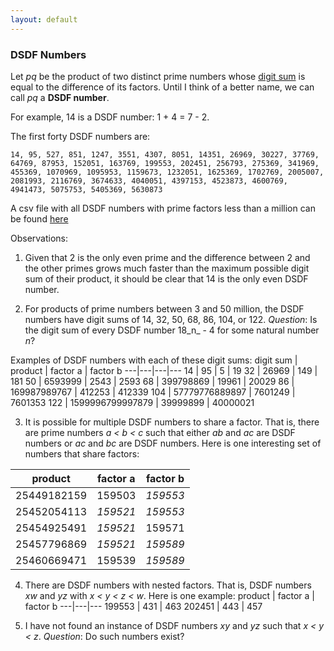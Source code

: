 ```yaml
---
layout: default
---
```


### DSDF Numbers 

Let _pq_ be the product of two distinct prime numbers whose [digit sum](https://en.wikipedia.org/wiki/Digit_sum) is equal to the difference of its factors. Until I think of a better name, we can call _pq_ a **DSDF number**.

For example, 14 is a DSDF number: 1 + 4 = 7 - 2.

The first forty DSDF numbers are:
```
14, 95, 527, 851, 1247, 3551, 4307, 8051, 14351, 26969, 30227, 37769, 64769, 87953, 152051, 163769, 199553, 202451, 256793, 275369, 341969, 455369, 1070969, 1095953, 1159673, 1232051, 1625369, 1702769, 2005007, 2081993, 2116769, 3674633, 4040051, 4397153, 4523873, 4600769, 4941473, 5075753, 5405369, 5630873
```

A csv file with all DSDF numbers with prime factors less than a million can be found [here](./assets/valsMillion.csv)

Observations:
1. Given that 2 is the only even prime and the difference between 2 and the other primes grows much faster than the maximum possible digit sum of their product, it should be clear that 14 is the only even DSDF number.

2. For products of prime numbers between 3 and 50 million, the DSDF numbers have digit sums of 14, 32, 50, 68, 86, 104, or 122. _Question_: Is the digit sum of every DSDF number 18_n_ - 4 for some natural number _n_?

Examples of DSDF numbers with each of these digit sums: 
digit sum  | product | factor a | factor b
---|---|---|---
14 | 95 | 5 | 19
32 | 26969 | 149 | 181
50 | 6593999 | 2543 | 2593
68 | 399798869 | 19961 | 20029
86 | 169987989767 | 412253 | 412339
104 | 57779776889897 | 7601249 | 7601353
122 | 1599996799997879 | 39999899 | 40000021

3. It is possible for multiple DSDF numbers to share a factor. That is, there are prime numbers _a < b < c_ such that either _ab_ and _ac_ are DSDF numbers or _ac_ and _bc_ are DSDF numbers. Here is one interesting set of numbers that share factors:

product     | factor a | factor b
----------- | -------- | -----------
25449182159 | 159503   | _159553_
25452054113 | _159521_ | _159553_
25454925491 | _159521_ | 159571
25457796869 | _159521_ | _159589_
25460669471 | 159539   | _159589_

4. There are DSDF numbers with nested factors. That is, DSDF numbers _xw_ and _yz_ with _x < y < z < w_. Here is one example:
product | factor a | factor b
---|---|---
199553 | 431 | 463
202451 | 443 | 457

5. I have not found an instance of DSDF numbers _xy_ and _yz_ such that _x < y < z_. _Question_: Do such numbers exist?
